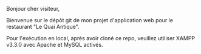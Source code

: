Bonjour cher visiteur,

Bienvenue sur le dépôt git de mon projet d'application web pour le restaurant "Le Quai Antique".

Pour l'exécution en local, après avoir cloné ce repo, veuillez utiliser XAMPP v3.3.0 avec Apache et MySQL activés.

